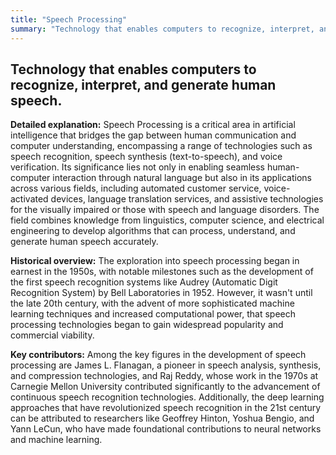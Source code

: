 ```yaml
---
title: "Speech Processing"
summary: "Technology that enables computers to recognize, interpret, and generate human speech."
---
```


## Technology that enables computers to recognize, interpret, and generate human speech.

**Detailed explanation:** Speech Processing is a critical area in artificial intelligence that bridges the gap between human communication and computer understanding, encompassing a range of technologies such as speech recognition, speech synthesis (text-to-speech), and voice verification. Its significance lies not only in enabling seamless human-computer interaction through natural language but also in its applications across various fields, including automated customer service, voice-activated devices, language translation services, and assistive technologies for the visually impaired or those with speech and language disorders. The field combines knowledge from linguistics, computer science, and electrical engineering to develop algorithms that can process, understand, and generate human speech accurately.

**Historical overview:** The exploration into speech processing began in earnest in the 1950s, with notable milestones such as the development of the first speech recognition systems like Audrey (Automatic Digit Recognition System) by Bell Laboratories in 1952. However, it wasn't until the late 20th century, with the advent of more sophisticated machine learning techniques and increased computational power, that speech processing technologies began to gain widespread popularity and commercial viability.

**Key contributors:** Among the key figures in the development of speech processing are James L. Flanagan, a pioneer in speech analysis, synthesis, and compression technologies, and Raj Reddy, whose work in the 1970s at Carnegie Mellon University contributed significantly to the advancement of continuous speech recognition technologies. Additionally, the deep learning approaches that have revolutionized speech recognition in the 21st century can be attributed to researchers like Geoffrey Hinton, Yoshua Bengio, and Yann LeCun, who have made foundational contributions to neural networks and machine learning.

